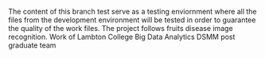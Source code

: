 The content of this branch test serve as a testing enviornment where all the files from the development environment will be tested in order to guarantee the quality of the work files. The project follows fruits disease image recognition. Work of Lambton College Big Data Analytics DSMM post graduate team
